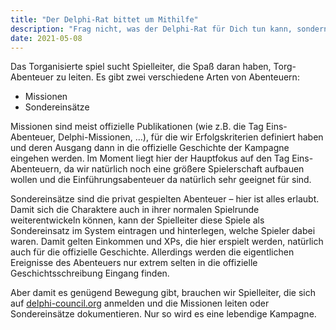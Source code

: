 ```yaml
---
title: "Der Delphi-Rat bittet um Mithilfe"
description: "Frag nicht, was der Delphi-Rat für Dich tun kann, sondern was Du für den Delphi-Rat tun kannst!"
date: 2021-05-08
---
```


Das Torganisierte spiel sucht Spielleiter, die Spaß daran haben, Torg-Abenteuer
zu leiten. Es gibt zwei verschiedene Arten von Abenteuern:

* Missionen
* Sondereinsätze

Missionen sind meist offizielle Publikationen (wie z.B. die Tag Eins-Abenteuer,
Delphi-Missionen, …), für die wir Erfolgskriterien definiert haben und deren
Ausgang dann in die offizielle Geschichte der Kampagne eingehen werden. Im
Moment liegt hier der Hauptfokus auf den Tag Eins-Abenteuern, da wir natürlich
noch eine größere Spielerschaft aufbauen wollen und die Einführungsabenteuer da
natürlich sehr geeignet für sind.

Sondereinsätze sind die privat gespielten Abenteuer – hier ist alles erlaubt.
Damit sich die Charaktere auch in ihrer normalen Spielrunde weiterentwickeln
können, kann der Spielleiter diese Spiele als Sondereinsatz im System eintragen
und hinterlegen, welche Spieler dabei waren. Damit gelten Einkommen und XPs,
die hier erspielt werden, natürlich auch für die offizielle Geschichte.
Allerdings werden die eigentlichen Ereignisse des Abenteuers nur extrem selten
in die offizielle Geschichtsschreibung Eingang finden.

Aber damit es genügend Bewegung gibt, brauchen wir Spielleiter, die sich auf
[delphi-council.org](www.delphi-council.org) anmelden und die Missionen leiten
oder Sondereinsätze dokumentieren. Nur so wird es eine lebendige Kampagne.


